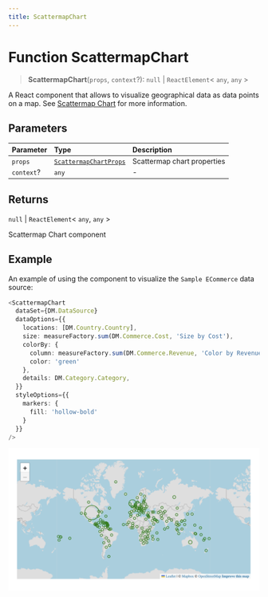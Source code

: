 ```yaml
---
title: ScattermapChart
---
```


# Function ScattermapChart <Badge type="beta" text="Beta" />

> **ScattermapChart**(`props`, `context`?): `null` \| `ReactElement`\< `any`, `any` \>

A React component that allows to visualize geographical data as data points on a map.
See [Scattermap Chart](https://docs.sisense.com/main/SisenseLinux/scatter-map.htm) for more information.

## Parameters

| Parameter | Type | Description |
| :------ | :------ | :------ |
| `props` | [`ScattermapChartProps`](../interfaces/interface.ScattermapChartProps.md) | Scattermap chart properties |
| `context`? | `any` | - |

## Returns

`null` \| `ReactElement`\< `any`, `any` \>

Scattermap Chart component

## Example

An example of using the component to visualize the `Sample ECommerce` data source:
```ts
<ScattermapChart
  dataSet={DM.DataSource}
  dataOptions={{
    locations: [DM.Country.Country],
    size: measureFactory.sum(DM.Commerce.Cost, 'Size by Cost'),
    colorBy: {
      column: measureFactory.sum(DM.Commerce.Revenue, 'Color by Revenue'),
      color: 'green'
    },
    details: DM.Category.Category,
  }}
  styleOptions={{
    markers: {
      fill: 'hollow-bold'
    }
  }}
/>
```

<img src="../../../img/scattermap-chart-example-1.png" width="600px" />
